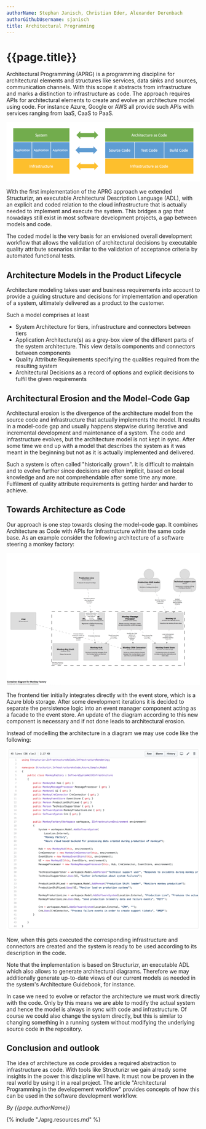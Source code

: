 ```yaml
---
authorName: Stephan Janisch, Christian Eder, Alexander Derenbach
authorGithubUsername: sjanisch
title: Architectural Programming
---
```

# {{page.title}}


Architectural Programming (APRG) is a programming discipline for architectural elements and structures like services, data sinks and sources, communication channels. With this scope it abstracts from infrastructure and marks a distinction to infrastructure as code. The approach requires APIs for architectural elements to create and evolve an architecture model using code. For instance Azure, Google or AWS all provide such APIs with services ranging from IaaS, CaaS to PaaS.

![Architectual programming in context](./aprg/aprg_context.png)

With the first implementation of the APRG approach we extended Structurizr, an executable Architectural Description Language (ADL), with an explicit and coded relation to the cloud infrastructure that is actually needed to implement and execute the system. This bridges a gap that nowadays still exist in most software development projects, a gap between models and code.

The coded model is the very basis for an envisioned overall development workflow that allows the validation of architectural decisions by executable quality attribute scenarios similar to the validation of acceptance criteria by automated functional tests. 

## Architecture Models in the Product Lifecycle
Architecture modeling takes user and business requirements into account to provide a guiding structure and decisions for implementation and operation of a system, ultimately delivered as a product to the customer.

Such a model comprises at least

- System Architecture for tiers, infrastructure and connectors between tiers
- Application Architecture(s) as a grey-box view of the different parts of the system architecture. This view details components and connectors between components 
- Quality Attribute Requirements specifying the qualities required from the resulting system
- Architectural Decisions as a record of options and explicit decisions to fulfil the given requirements


## Architectural Erosion and the Model-Code Gap
Architectural erosion is the divergence of the architecture model from the source code and infrastructure that actually implements the model. It results in a model-code gap and usually happens stepwise during iterative and incremental development and maintenance of a system. The code and infrastructure evolves, but the architecture model is not kept in sync. After some time we end up with a model that describes the system as it was meant in the beginning but not as it is actually implemented and delivered. 

Such a system is often called "historically grown". It is difficult to maintain and to evolve further since decisions are often implicit, based on local knowledge and are not comprehendable after some time any more. Fulfilment of quality attribute requirements is getting harder and harder to achieve.

## Towards Architecture as Code 
Our approach is one step towards closing the model-code gap. It combines Architecture as Code with APIs for Infrastructure within the same code base. As an example consider the following architecture of a software steering a monkey factory:

![Containerdiagramm monkey factory](./aprg/container_diagramm_monkey.png)

The frontend tier initially integrates directly with the event store, which is a Azure blob storage. After some development iterations it is decided to separate the persistence logic into an event manager component acting as a facade to the event store. An update of the diagram according to this new component is necessary and if not done leads to architectural erosion. 

Instead of modelling the architecture in a diagram we may use code like the following:

![Structurizr code](./aprg/code_archi_monkey.png)

Now, when this gets executed the corresponding infrastructure and connectors are created and the system is ready to be used according to its description in the code.

Note that the implementation is based on Structurizr, an executable ADL which also allows to generate architectural diagrams. Therefore we may additionally generate up-to-date views of our current models as needed in the system's Architecture Guidebook, for instance.

In case we need to evolve or refactor the architecture we must work directly with the code. Only by this means we are able to modify the actual system and hence the model is always in sync with code and infrastructure. Of course we could also change the system directly, but this is similar to changing something in a running system without modifying the underlying source code in the repository. 


## Conclusion and outlook

The idea of architecture as code provides a required abstraction to infrastructure as code. With tools like Structurizr we gain already some insights in the power this diszipline will have. It must now be proven in the real world by using it in a real project. The article "Architectural Programming in the developement workflow" provides concepts of how this can be used in the software development workflow.



*By {{page.authorName}}*

{% include "./aprg.resources.md" %}
